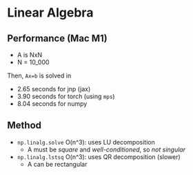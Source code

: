 # Linear Algebra

## Performance (Mac M1)

- A is NxN
- N = 10_000

Then, `Ax=b` is solved in 

- 2.65 seconds for jnp (jax)
- 3.90 seconds for torch (using `mps`)
- 8.04 seconds for numpy

## Method

- `np.linalg.solve`  O(n^3): uses LU decomposition
    - A must be _square_ and _well-conditioned_, so _not singular_
- `np.linalg.lstsq`  O(n^3): uses QR decomposition (slower)
    - A can be rectangular